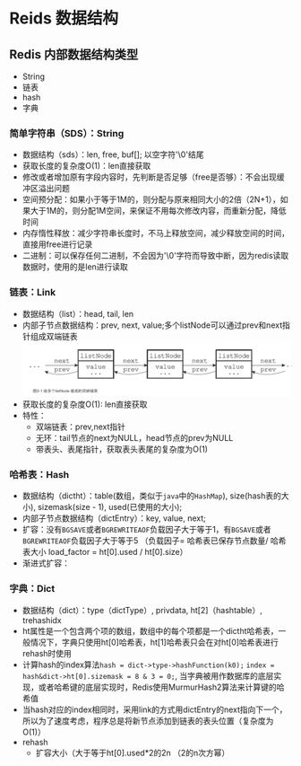 # Reids 数据结构

## Redis 内部数据结构类型
* String
* 链表
* hash
* 字典

### 简单字符串（SDS）：String
* 数据结构（sds）：len, free, buf[]; 以空字符'\0'结尾
* 获取长度的复杂度O(1)：len直接获取
* 修改或者增加原有字段内容时，先判断是否足够（free是否够）：不会出现缓冲区溢出问题
* 空间预分配：如果小于等于1M的，则分配与原来相同大小的2倍（2N+1），如果大于1M的，则分配1M空间，来保证不用每次修改内容，而重新分配，降低时间
* 内存惰性释放：减少字符串长度时，不马上释放空间，减少释放空间的时间，直接用free进行记录
* 二进制：可以保存任何二进制，不会因为'\0'字符而导致中断，因为redis读取数据时，使用的是len进行读取

### 链表：Link
* 数据结构（list）：head, tail, len
* 内部子节点数据结构：prev, next, value;多个listNode可以通过prev和next指针组成双端链表
![双端链表数据结构](assets/markdown-img-paste-2020070516130863.png)
* 获取长度的复杂度O(1): len直接获取
* 特性：
    * 双端链表：prev,next指针
    * 无环：tail节点的next为NULL，head节点的prev为NULL
    * 带表头、表尾指针，获取表头表尾的复杂度为O(1)

### 哈希表：Hash
* 数据结构（dictht）：table(数组，类似于`java`中的`HashMap`), size(hash表的大小), sizemask(size - 1), used(已使用的大小);
* 内部子节点数据结构（dictEntry）：key, value, next;
* 扩容：没有`BGSAVE`或者`BGREWRITEAOF`负载因子大于等于1，有`BGSAVE`或者`BGREWRITEAOF`负载因子大于等于5 （负载因子= 哈希表已保存节点数量/ 哈希表大小 load_factor = ht[0].used / ht[0].size）
* 渐进式扩容：

### 字典：Dict
* 数据结构（dict）：type（dictType）, privdata, ht[2]（hashtable）, trehashidx
* ht属性是一个包含两个项的数组，数组中的每个项都是一个dictht哈希表，一般情况下，字典只使用ht[0]哈希表，ht[1]哈希表只会在对ht[0]哈希表进行rehash时使用
* 计算hash的index算法`hash = dict->type->hashFunction(k0);` `index = hash&dict->ht[0].sizemask = 8 & 3 = 0;`, 当字典被用作数据库的底层实现，或者哈希键的底层实现时，Redis使用MurmurHash2算法来计算键的哈希值
* 当hash对应的index相同时，采用link的方式用dictEntry的next指向下一个，所以为了速度考虑，程序总是将新节点添加到链表的表头位置（复杂度为O(1)）
* rehash
    * 扩容大小（大于等于ht[0].used*2的2n （2的n次方幂）

